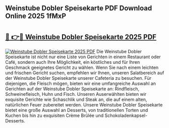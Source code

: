 ## Weinstube Dobler Speisekarte PDF Download Online 2025 1fMxP

# <h2><a href="http://gcdlbc3.nevu.top/?p=Weinstube+Dobler+Speisekarte">🔗 👉🔴 Weinstube Dobler Speisekarte 2025 PDF</a></h2>

[![Weinstube Dobler Speisekarte 2025 PDF](https://i.imgur.com/dBaPXMq.png)](http://gcdlbc3.nevu.top/?p=Weinstube+Dobler+Speisekarte)
Die Weinstube Dobler Speisekarte ist nicht nur eine Liste von Gerichten in einem Restaurant oder Café, sondern auch Ihre Möglichkeit, ein köstliches und für Ihren Geschmack geeignetes Gericht zu wählen. Wenn Sie nach einem leichten und frischen Gericht suchen, empfehlen wir Ihnen, unseren Salatbereich auf der Weinstube Dobler Speisekarte unserer Cafeteria zu besuchen. Für diejenigen, die Fleisch mögen, bieten wir eine umfangreiche Auswahl an Gerichten auf der Weinstube Dobler Speisekarte an: Rindfleisch, Schweinefleisch, Huhn und Fisch. Unseren Auserwählten bieten wir exquisite Gerichte wie Schaschlik und Steak an, die auf einem alten, natürlichen Feuer zubereitet werden. Unsere Weinstube Dobler Speisekarte bietet eine große Auswahl an Desserts, von traditionellen Torten und Kuchen bis hin zu exquisiten Crème Brûlée und Schokoladenkapsel-Desserts.
